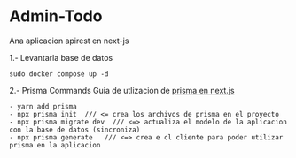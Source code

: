 # Admin-Todo

Ana aplicacion apirest en next-js

1.- Levantarla base de datos

```
sudo docker compose up -d
```

2.- Prisma Commands
Guia de utlizacion de [prisma en next.js](https://vercel.com/guides/nextjs-prisma-postgres)

```
- yarn add prisma
- npx prisma init  /// <= crea los archivos de prisma en el proyecto
- npx prisma migrate dev  /// <=> actualiza el modelo de la aplicacion con la base de datos (sincroniza)
- npx prisma generate   /// <=> crea e cl cliente para poder utilizar prisma en la aplicacion


```
